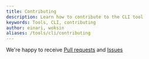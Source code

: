 ```yaml
---
title: Contributing
description: Learn how to contribute to the CLI tool
keywords: Tools, CLI, contributing
author: einari, woksin
aliases: /tools/cli/contributing
---
```


We're happy to receive [Pull requests](https://github.com/dolittle-tools/cli/pulls) and [Issues](https://github.com/dolittle-tools/cli/issues)

